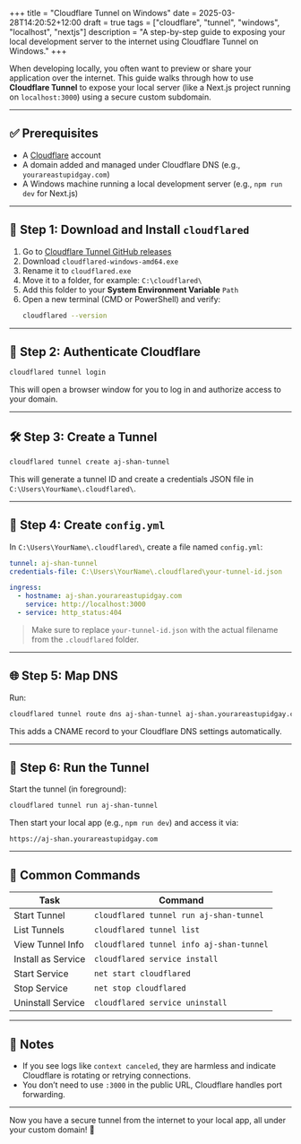+++
title = "Cloudflare Tunnel on Windows"
date = 2025-03-28T14:20:52+12:00
draft = true
tags = ["cloudflare", "tunnel", "windows", "localhost", "nextjs"]
description = "A step-by-step guide to exposing your local development server to the internet using Cloudflare Tunnel on Windows."
+++

When developing locally, you often want to preview or share your application over the internet. This guide walks through how to use **Cloudflare Tunnel** to expose your local server (like a Next.js project running on `localhost:3000`) using a secure custom subdomain.

---

## ✅ Prerequisites

- A [Cloudflare](https://cloudflare.com) account
- A domain added and managed under Cloudflare DNS (e.g., `yourareastupidgay.com`)
- A Windows machine running a local development server (e.g., `npm run dev` for Next.js)

---

## 🔧 Step 1: Download and Install `cloudflared`

1. Go to [Cloudflare Tunnel GitHub releases](https://github.com/cloudflare/cloudflared/releases/latest)
2. Download `cloudflared-windows-amd64.exe`
3. Rename it to `cloudflared.exe`
4. Move it to a folder, for example: `C:\cloudflared\`
5. Add this folder to your **System Environment Variable** `Path`
6. Open a new terminal (CMD or PowerShell) and verify:
   ```bash
   cloudflared --version
   ```

---

## 🔐 Step 2: Authenticate Cloudflare

```bash
cloudflared tunnel login
```

This will open a browser window for you to log in and authorize access to your domain.

---

## 🛠️ Step 3: Create a Tunnel

```bash
cloudflared tunnel create aj-shan-tunnel
```

This will generate a tunnel ID and create a credentials JSON file in `C:\Users\YourName\.cloudflared\`.

---

## 🧾 Step 4: Create `config.yml`

In `C:\Users\YourName\.cloudflared\`, create a file named `config.yml`:

```yaml
tunnel: aj-shan-tunnel
credentials-file: C:\Users\YourName\.cloudflared\your-tunnel-id.json

ingress:
  - hostname: aj-shan.yourareastupidgay.com
    service: http://localhost:3000
  - service: http_status:404
```

> Make sure to replace `your-tunnel-id.json` with the actual filename from the `.cloudflared` folder.

---

## 🌐 Step 5: Map DNS

Run:

```bash
cloudflared tunnel route dns aj-shan-tunnel aj-shan.yourareastupidgay.com
```

This adds a CNAME record to your Cloudflare DNS settings automatically.

---

## 🚀 Step 6: Run the Tunnel

Start the tunnel (in foreground):

```bash
cloudflared tunnel run aj-shan-tunnel
```

Then start your local app (e.g., `npm run dev`) and access it via:

```
https://aj-shan.yourareastupidgay.com
```

---

## 🧠 Common Commands

| Task | Command |
|------|---------|
| Start Tunnel | `cloudflared tunnel run aj-shan-tunnel` |
| List Tunnels | `cloudflared tunnel list` |
| View Tunnel Info | `cloudflared tunnel info aj-shan-tunnel` |
| Install as Service | `cloudflared service install` |
| Start Service | `net start cloudflared` |
| Stop Service | `net stop cloudflared` |
| Uninstall Service | `cloudflared service uninstall` |

---

## 🧩 Notes

- If you see logs like `context canceled`, they are harmless and indicate Cloudflare is rotating or retrying connections.
- You don’t need to use `:3000` in the public URL, Cloudflare handles port forwarding.

---

Now you have a secure tunnel from the internet to your local app, all under your custom domain! 🚀
